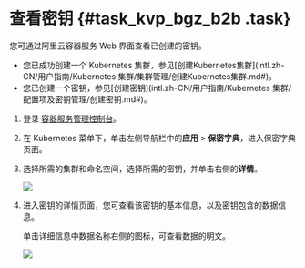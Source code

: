 # 查看密钥 {#task_kvp_bgz_b2b .task}

您可通过阿里云容器服务 Web 界面查看已创建的密钥。

-   您已成功创建一个 Kubernetes 集群，参见[创建Kubernetes集群](intl.zh-CN/用户指南/Kubernetes 集群/集群管理/创建Kubernetes集群.md#)。
-   您已创建一个密钥，参见[创建密钥](intl.zh-CN/用户指南/Kubernetes 集群/配置项及密钥管理/创建密钥.md#)。

1.  登录 [容器服务管理控制台](https://cs.console.aliyun.com/)。 
2.  在 Kubernetes 菜单下，单击左侧导航栏中的**应用** \> **保密字典**，进入保密字典页面。 
3.  选择所需的集群和命名空间，选择所需的密钥，并单击右侧的**详情**。 

    ![](http://static-aliyun-doc.oss-cn-hangzhou.aliyuncs.com/assets/img/15761/153553544510780_zh-CN.png)

4.  进入密钥的详情页面，您可查看该密钥的基本信息，以及密钥包含的数据信息。 

    单击详细信息中数据名称右侧的图标，可查看数据的明文。

    ![](http://static-aliyun-doc.oss-cn-hangzhou.aliyuncs.com/assets/img/15761/153553544510782_zh-CN.png)


